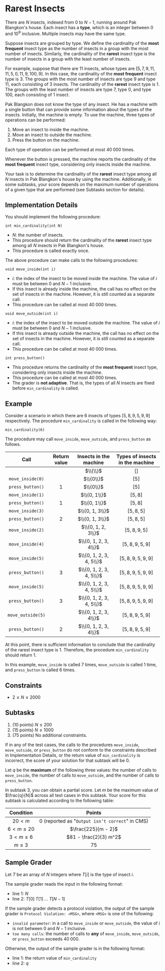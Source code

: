 # Rarest Insects

There are $N$ insects, indexed from $0$ to $N - 1$, running around Pak Blangkon's house.
Each insect has a **type**, which is an integer between $0$ and $10^9$ inclusive.
Multiple insects may have the same type.

Suppose insects are grouped by type.
We define the cardinality of the **most frequent** insect type as the number of insects in a group with the most number of insects.
Similarly, the cardinality of the **rarest** insect type is the number of insects in a group with the least number of insects.

For example, suppose that there are $11$ insects, whose types are $[5, 7, 9, 11, 11, 5, 0, 11, 9, 100, 9]$.
In this case, the cardinality of the **most frequent** insect type is $3$. The groups with the most number of insects are type $9$ and type $11$, each consisting of $3$ insects.
The cardinality of the **rarest** insect type is $1$. The groups with the least number of insects are type $7$, type $0$, and type $100$, each consisting of $1$ insect.

Pak Blangkon does not know the type of any insect.
He has a machine with a single button that can provide some information about the types of the insects.
Initially, the machine is empty.
To use the machine, three types of operations can be performed:
1. Move an insect to inside the machine.
1. Move an insect to outside the machine.
1. Press the button on the machine.

Each type of operation can be performed at most $40\;000$ times.

Whenever the button is pressed, the machine reports the cardinality of the **most frequent** insect type, considering only insects inside the machine.

Your task is to determine the cardinality of the **rarest** insect type among all $N$ insects in Pak Blangkon's house by using the machine.
Additionally, in some subtasks, your score depends on the maximum number of operations of a given type that are performed (see Subtasks section for details).


## Implementation Details

You should implement the following procedure:

```
int min_cardinality(int N)
```

* $N$: the number of insects.
* This procedure should return the cardinality of the **rarest** insect type among all $N$ insects in Pak Blangkon's house.
* This procedure is called exactly once.

The above procedure can make calls to the following procedures:

```
void move_inside(int i)
```

* $i$: the index of the insect to be moved inside the machine. The value of $i$ must be between $0$ and $N - 1$ inclusive.
* If this insect is already inside the machine, the call has no effect on the set of insects in the machine. However, it is still counted as a separate call.
* This procedure can be called at most $40\;000$ times.

```
void move_outside(int i)
```

* $i$: the index of the insect to be moved outside the machine. The value of $i$ must be between $0$ and $N - 1$ inclusive.
* If this insect is already outside the machine, the call has no effect on the set of insects in the machine. However, it is still counted as a separate call.
* This procedure can be called at most $40\;000$ times.

```
int press_button()
```

* This procedure returns the cardinality of the **most frequent** insect type, considering only insects inside the machine.
* This procedure can be called at most $40\;000$ times.
* The grader is **not adaptive**. That is, the types of all $N$ insects are fixed before `min_cardinality` is called.


## Example

Consider a scenario in which there are $6$ insects of types $[5, 8, 9, 5, 9, 9]$ respectively.
The procedure `min_cardinality` is called in the following way:

```
min_cardinality(6)
```

The procedure may call `move_inside`, `move_outside`, and `press_button` as follows.

Call             |  Return value | Insects in the machine   | Types of insects in the machine
:---------------:|:-------------:|:------------------------:|:--------------------------------:
                 |               | $\\{\\}$                 | $[]$
`move_inside(0)` |               | $\\{0\\}$                | $[5]$
`press_button()` | $1$           | $\\{0\\}$                | $[5]$
`move_inside(1)` |               | $\\{0, 1\\}$             | $[5, 8]$
`press_button()` | $1$           | $\\{0, 1\\}$             | $[5, 8]$
`move_inside(3)` |               | $\\{0, 1, 3\\}$          | $[5, 8, 5]$
`press_button()` | $2$           | $\\{0, 1, 3\\}$          | $[5, 8, 5]$
`move_inside(2)` |               | $\\{0, 1, 2, 3\\}$       | $[5, 8, 9, 5]$
`move_inside(4)` |               | $\\{0, 1, 2, 3, 4\\}$    | $[5, 8, 9, 5, 9]$
`move_inside(5)` |               | $\\{0, 1, 2, 3, 4, 5\\}$ | $[5, 8, 9, 5, 9, 9]$
`press_button()` | $3$           | $\\{0, 1, 2, 3, 4, 5\\}$ | $[5, 8, 9, 5, 9, 9]$
`move_inside(5)` |               | $\\{0, 1, 2, 3, 4, 5\\}$ | $[5, 8, 9, 5, 9, 9]$
`press_button()` | $3$           | $\\{0, 1, 2, 3, 4, 5\\}$ | $[5, 8, 9, 5, 9, 9]$
`move_outside(5)`|               | $\\{0, 1, 2, 3, 4\\}$    | $[5, 8, 9, 5, 9]$
`press_button()` | $2$           | $\\{0, 1, 2, 3, 4\\}$    | $[5, 8, 9, 5, 9]$


At this point, there is sufficient information to conclude that the cardinality of the rarest insect type is $1$.
Therefore, the procedure `min_cardinality` should return $1$.

In this example, `move_inside` is called $7$ times, `move_outside` is called $1$ time, and `press_button` is called $6$ times.


## Constraints

* $2 \le N \le 2000$


## Subtasks

1. (10 points) $N \le 200$
1. (15 points) $N \le 1000$
1. (75 points) No additional constraints.

If in any of the test cases, the calls to the procedures `move_inside`, `move_outside`, or `press_button` do not conform to the constraints described in Implementation Details, or the return value of `min_cardinality` is incorrect, the score of your solution for that subtask will be $0$.

Let $q$ be the **maximum** of the following three values: the number of calls to `move_inside`, the number of calls to `move_outside`, and the number of calls to `press_button`.

In subtask 3, you can obtain a partial score.
Let $m$ be the maximum value of $\frac{q}{N}$ across all test cases in this subtask.
Your score for this subtask is calculated according to the following table:

Condition         |  Points
:----------------:|:---------------------------:
$20 \lt m$        |  $0$ (reported as "`Output isn’t correct`" in CMS)
$6 \lt m \le 20$  |  $\frac{225}{m - 2}$
$3 \lt m \le 6$   |  $81 - \frac{2}{3} m^2$
$m \le 3$         |  $75$


## Sample Grader

Let $T$ be an array of $N$ integers where $T[i]$ is the type of insect $i$.

The sample grader reads the input in the following format:

* line $1$: $N$
* line $2$: $T[0] \; T[1] \; \ldots \; T[N - 1]$

If the sample grader detects a protocol violation, the output of the sample grader is `Protocol Violation: <MSG>`, where `<MSG>` is one of the following:

<!-- IMPORTANT NOTE TO TRANSLATORS: THESE MESSAGES (IN BACKTICKS), AS WELL AS 'Protocol Violation:' ABOVE SHOULD NOT BE TRANSLATED -->

* `invalid parameter`: in a call to `move_inside` or `move_outside`, the value of $i$ is not between $0$ and $N - 1$ inclusive.
* `too many calls`: the number of calls to **any** of `move_inside`, `move_outside`, or `press_button` exceeds $40\;000$.

Otherwise, the output of the sample grader is in the following format:

* line $1$: the return value of `min_cardinality`
* line $2$: $q$
